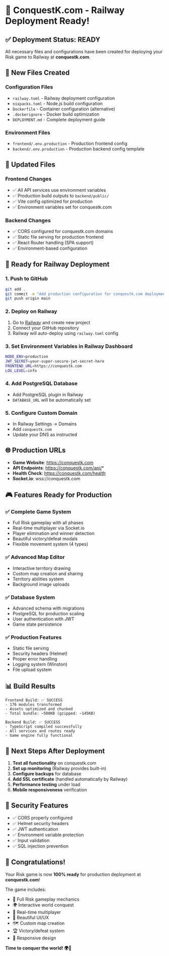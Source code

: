 # 🚀 ConquestK.com - Railway Deployment Ready!

## ✅ Deployment Status: READY

All necessary files and configurations have been created for deploying your Risk game to Railway at **conquestk.com**.

## 📁 New Files Created

### Configuration Files
- `railway.toml` - Railway deployment configuration
- `nixpacks.toml` - Node.js build configuration  
- `Dockerfile` - Container configuration (alternative)
- `.dockerignore` - Docker build optimization
- `DEPLOYMENT.md` - Complete deployment guide

### Environment Files
- `frontend/.env.production` - Production frontend config
- `backend/.env.production` - Production backend config template

## 🔧 Updated Files

### Frontend Changes
- ✅ All API services use environment variables
- ✅ Production build outputs to `backend/public/`
- ✅ Vite config optimized for production
- ✅ Environment variables set for conquestk.com

### Backend Changes  
- ✅ CORS configured for conquestk.com domains
- ✅ Static file serving for production frontend
- ✅ React Router handling (SPA support)
- ✅ Environment-based configuration

## 🚀 Ready for Railway Deployment

### 1. Push to GitHub
```bash
git add .
git commit -m "Add production configuration for conquestk.com deployment"
git push origin main
```

### 2. Deploy on Railway
1. Go to [Railway](https://railway.app) and create new project
2. Connect your GitHub repository
3. Railway will auto-deploy using `railway.toml` config

### 3. Set Environment Variables in Railway Dashboard
```bash
NODE_ENV=production
JWT_SECRET=your-super-secure-jwt-secret-here
FRONTEND_URL=https://conquestk.com
LOG_LEVEL=info
```

### 4. Add PostgreSQL Database
- Add PostgreSQL plugin in Railway
- `DATABASE_URL` will be automatically set

### 5. Configure Custom Domain
- In Railway Settings → Domains
- Add `conquestk.com`
- Update your DNS as instructed

## 🌐 Production URLs
- **Game Website**: https://conquestk.com
- **API Endpoints**: https://conquestk.com/api/*  
- **Health Check**: https://conquestk.com/health
- **Socket.io**: wss://conquestk.com

## 🎮 Features Ready for Production

### ✅ Complete Game System
- Full Risk gameplay with all phases
- Real-time multiplayer via Socket.io
- Player elimination and winner detection
- Beautiful victory/defeat modals
- Flexible movement system (4 types)

### ✅ Advanced Map Editor
- Interactive territory drawing
- Custom map creation and sharing
- Territory abilities system
- Background image uploads

### ✅ Database System
- Advanced schema with migrations
- PostgreSQL for production scaling
- User authentication with JWT
- Game state persistence

### ✅ Production Features
- Static file serving
- Security headers (Helmet)
- Proper error handling
- Logging system (Winston)
- File upload system

## 📊 Build Results
```
Frontend Build: ✅ SUCCESS
- 176 modules transformed
- Assets optimized and chunked
- Total bundle: ~500KB (gzipped: ~145KB)

Backend Build: ✅ SUCCESS  
- TypeScript compiled successfully
- All services and routes ready
- Game engine fully functional
```

## 🎯 Next Steps After Deployment

1. **Test all functionality** on conquestk.com
2. **Set up monitoring** (Railway provides built-in)
3. **Configure backups** for database
4. **Add SSL certificate** (handled automatically by Railway)
5. **Performance testing** under load
6. **Mobile responsiveness** verification

## 🔐 Security Features
- ✅ CORS properly configured
- ✅ Helmet security headers
- ✅ JWT authentication
- ✅ Environment variable protection
- ✅ Input validation
- ✅ SQL injection prevention

## 🎊 Congratulations!

Your Risk game is now **100% ready** for production deployment at **conquestk.com**! 

The game includes:
- 🎲 Full Risk gameplay mechanics
- 🌍 Interactive world conquest
- 👥 Real-time multiplayer
- 🎨 Beautiful UI/UX
- 🗺️ Custom map creation
- 🏆 Victory/defeat system
- 📱 Responsive design

**Time to conquer the world! 🌍👑**